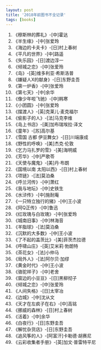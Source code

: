 ```yaml
---
layout: post
title: '2018年前图书不全记录'
tags: [books]
---
```


1. 《穆斯林的葬礼》-[中]霍达
2. 《半生缘》-[中]张爱玲
3. 《海边的卡夫卡》-[日]村上春树
4. 《平凡的世界》-[中]路遥
5. 《失乐园》-[日]渡边淳一
6. 《倾城之恋》-[中]张爱玲
7. 《岛》-[英]维多利亚·希斯洛普
8. 《嫌疑人X的献身》-[日]东野圭吾
9. 《第一炉香》-[中]张爱玲
10. 《第七天》-[中]余华
11. 《像少年啦飞驰》-[中]韩寒
12. 《小团圆》-[中]张爱玲
13. 《摆渡人》-[英]克莱儿·麦克福尔
14. 《偷影子的人》-[法]马克李维
15. 《岛上书店》-[美]加布瑞埃拉·泽文
16. 《童年》-[苏]高尔基
17. 《雪国 古都 伊豆舞女》-[日]川端康成
18. 《野性的呼唤》-[美]杰克·伦敦
19. 《乞力马扎罗的雪》-[美]海明威
20. 《芳华》-[中]严歌苓
21. 《天使与魔鬼》-[美]丹·布朗
22. 《国境以南 太阳以西》-[日]村上春树
23. 《项链》-[法]莫泊桑
24. 《呼兰河传》-[中]萧红
25. 《我与地坛》-[中]史铁生
26. 《水浒传》-[中]施耐庵
27. 《一只特立独行的猪》-[中]王小波
28. 《阿Q正传》-[中]鲁迅
29. 《红玫瑰与白玫瑰》-[中]张爱玲
30. 《城南旧事》-[中]林海音
31. 《羊脂球》-[法]莫泊桑
32. 《沉默的大多数》-[中]王小波
33. 《了不起的盖茨比》-[美]菲茨杰拉德
34. 《呼啸山庄》-[英]艾米莉·勃朗特
35. 《茶花女》-[法]小仲马
36. 《局外人》-[法]阿尔贝·加缪
37. 《黄金时代》-[中]王小波
38. 《骆驼祥子》-[中]老舍
39. 《窗边的小豆豆》-[日]黑柳彻子
40. 《倾城之恋》-[中]张爱玲
41. 《人间失格》-[日]太宰冶
42. 《边城》-[中]沈从文
43. 《天才在左疯子在右》-[中]高铭
44. 《挪威的森林》-[日]村上春树
45. 《活着》-[中]余华
46. 《白夜行》-[日]东野圭吾
47. 《解忧杂货店》-[日]东野圭吾
48. 《追风筝的人》-[阿富汗]卡勒德·胡赛尼
49. 《云彩收集者手册》-[英]加文·普雷特平尼